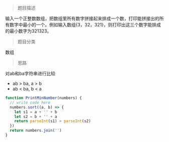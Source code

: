> 题目描述

输入一个正整数数组，把数组里所有数字拼接起来排成一个数，打印能拼接出的所有数字中最小的一个。例如输入数组{3，32，321}，则打印出这三个数字能排成的最小数字为321323。

> 题目分类

数组

> 思路

对ab和ba字符串进行比较
- ab > ba, a > b
- ab < ba, b < a

```js
function PrintMinNumber(numbers) {
  // write code here
  numbers.sort((a, b) => {
    let s1 = a + '' + b
    let s2 = b + '' + a
    return parseInt(s1) > parseInt(s2)
  })
  return numbers.join('')
}
```